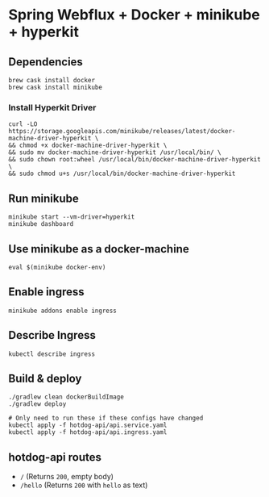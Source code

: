 # Spring Webflux + Docker + minikube + hyperkit
## Dependencies
```
brew cask install docker
brew cask install minikube
```

### Install Hyperkit Driver
```
curl -LO https://storage.googleapis.com/minikube/releases/latest/docker-machine-driver-hyperkit \
&& chmod +x docker-machine-driver-hyperkit \
&& sudo mv docker-machine-driver-hyperkit /usr/local/bin/ \
&& sudo chown root:wheel /usr/local/bin/docker-machine-driver-hyperkit \
&& sudo chmod u+s /usr/local/bin/docker-machine-driver-hyperkit
```

## Run minikube
```
minikube start --vm-driver=hyperkit
minikube dashboard
```

## Use minikube as a docker-machine
```
eval $(minikube docker-env)
```

## Enable ingress
```
minikube addons enable ingress
```

## Describe Ingress
```
kubectl describe ingress
```

## Build & deploy

```
./gradlew clean dockerBuildImage
./gradlew deploy

# Only need to run these if these configs have changed
kubectl apply -f hotdog-api/api.service.yaml
kubectl apply -f hotdog-api/api.ingress.yaml
```

## hotdog-api routes

- `/` (Returns `200`, empty body)
- `/hello` (Returns `200` with `hello` as text)